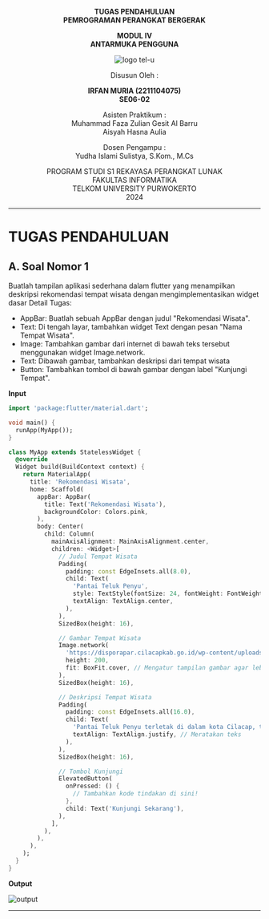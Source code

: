 
<div align="center">

**TUGAS PENDAHULUAN**  
**PEMROGRAMAN PERANGKAT BERGERAK**

**MODUL IV**  
**ANTARMUKA PENGGUNA**

![logo tel-u](https://github.com/user-attachments/assets/3a44181d-9c92-47f6-8cf0-87755117fd99)

Disusun Oleh :

**IRFAN MURIA (2211104075)**  
**SE06-02**

Asisten Praktikum :  
Muhammad Faza Zulian Gesit Al Barru  
Aisyah Hasna Aulia

Dosen Pengampu :  
Yudha Islami Sulistya, S.Kom., M.Cs

PROGRAM STUDI S1 REKAYASA PERANGKAT LUNAK  
FAKULTAS INFORMATIKA  
TELKOM UNIVERSITY PURWOKERTO  
2024

</div>

---

# TUGAS PENDAHULUAN

## A. Soal Nomor 1
Buatlah tampilan aplikasi sederhana dalam flutter yang menampilkan deskripsi rekomendasi tempat wisata dengan mengimplementasikan widget dasar
Detail Tugas:
* AppBar: Buatlah sebuah AppBar dengan judul "Rekomendasi Wisata".
* Text: Di tengah layar, tambahkan widget Text dengan pesan "Nama Tempat Wisata".
* Image: Tambahkan gambar dari internet di bawah teks tersebut menggunakan widget Image.network.
* Text: Dibawah gambar, tambahkan deskripsi dari tempat wisata
* Button: Tambahkan tombol di bawah gambar dengan label "Kunjungi Tempat".

**Input**
```dart
import 'package:flutter/material.dart';

void main() {
  runApp(MyApp());
}

class MyApp extends StatelessWidget {
  @override
  Widget build(BuildContext context) {
    return MaterialApp(
      title: 'Rekomendasi Wisata',
      home: Scaffold(
        appBar: AppBar(
          title: Text('Rekomendasi Wisata'),
          backgroundColor: Colors.pink,
        ),
        body: Center(
          child: Column(
            mainAxisAlignment: MainAxisAlignment.center,
            children: <Widget>[
              // Judul Tempat Wisata
              Padding(
                padding: const EdgeInsets.all(8.0),
                child: Text(
                  'Pantai Teluk Penyu',
                  style: TextStyle(fontSize: 24, fontWeight: FontWeight.bold),
                  textAlign: TextAlign.center,
                ),
              ),
              SizedBox(height: 16),

              // Gambar Tempat Wisata
              Image.network(
                'https://disporapar.cilacapkab.go.id/wp-content/uploads/2020/09/IMG_20190419_064820-300x169.jpg', 
                height: 200,
                fit: BoxFit.cover, // Mengatur tampilan gambar agar lebih baik
              ),
              SizedBox(height: 16),

              // Deskripsi Tempat Wisata
              Padding(
                padding: const EdgeInsets.all(16.0),
                child: Text(
                  'Pantai Teluk Penyu terletak di dalam kota Cilacap, tepatnya di Kelurahan Cilacap, Kecamatan Cilacap Selatan. Obyek Wisata ini obyek wisata andalan yang dimilikiKabupaten Cilacap, jaraknya sangat dekat dengan Pusat Pemerintahan / Pusat Kota yaitu hanya sekitar ± 2 km. Panorama Pulau Nusakambangan dan Kapal Tanker pengangkut minyak yang menjadi pemandangan khas pantai ini. Pantai ini berpasir dan banyak ditumbuhi pepohonan sehingga memberikan rasa keteduhan bagi para pengunjung. Panorama keindahan Pantai laut yang indah ternyata dapat dinikmati oleh wisatawan tidak hanya pada saat matahari terbit pagi hari tapi juga matahari terbenam pada sore hari (sunset) di ujung sisi selatan. Pantai Teluk Penyu terdapat daya tarik wisata Benteng pendem dan Kilang pengolahan minyak milik PT. Pertamina, dimana lokasi ini menjadi obyek vital nasional.',
                  textAlign: TextAlign.justify, // Meratakan teks
                ),
              ),
              SizedBox(height: 16),

              // Tombol Kunjungi
              ElevatedButton(
                onPressed: () {
                  // Tambahkan kode tindakan di sini!
                },
                child: Text('Kunjungi Sekarang'),
              ),
            ],
          ),
        ),
      ),
    );
  }
}
```

**Output**

![output](https://github.com/user-attachments/assets/4ad436bd-f782-48f8-aaef-a770c5bee7d6)

---
